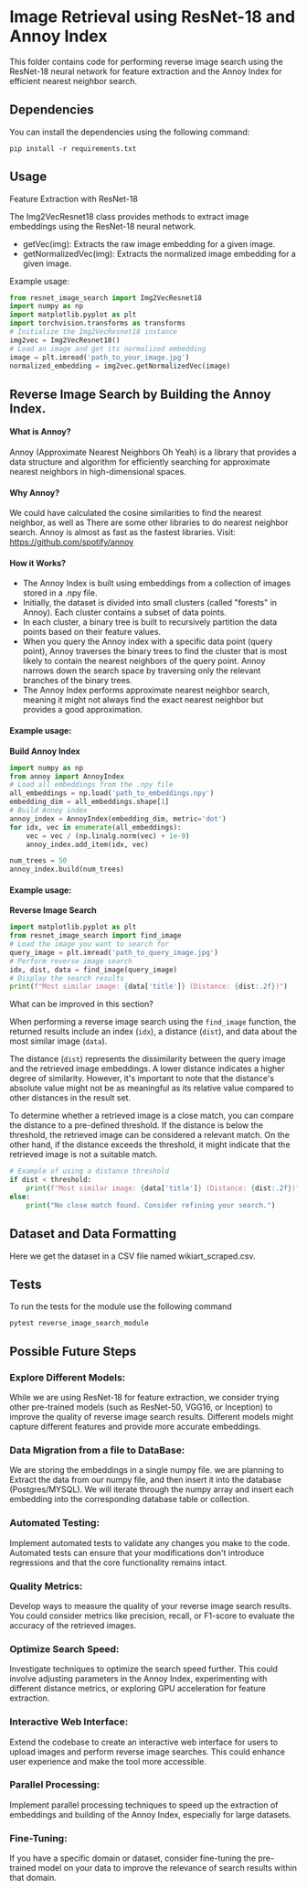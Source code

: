 

# Image Retrieval using ResNet-18 and Annoy Index

This folder contains code for performing reverse image search using the ResNet-18 neural network for feature extraction and the Annoy Index for efficient nearest neighbor search.

## Dependencies

You can install the dependencies using the following command:

```shell
pip install -r requirements.txt
```
## Usage

Feature Extraction with ResNet-18

The Img2VecResnet18 class provides methods to extract image embeddings using the ResNet-18 neural network.

- getVec(img): Extracts the raw image embedding for a given image.
- getNormalizedVec(img): Extracts the normalized image embedding for a given image.

Example usage:

```python
from resnet_image_search import Img2VecResnet18
import numpy as np
import matplotlib.pyplot as plt
import torchvision.transforms as transforms
# Initialize the Img2VecResnet18 instance
img2vec = Img2VecResnet18()
# Load an image and get its normalized embedding
image = plt.imread('path_to_your_image.jpg')
normalized_embedding = img2vec.getNormalizedVec(image)
```

## Reverse Image Search by Building the Annoy Index.

#### What is Annoy?
Annoy (Approximate Nearest Neighbors Oh Yeah) is a library that provides a data structure and algorithm for efficiently searching for approximate nearest neighbors in high-dimensional spaces.

#### Why Annoy?
We could have calculated the cosine similarities to find the nearest neighbor, as well as There are some other libraries to do nearest neighbor search. Annoy is almost as fast as the fastest libraries.
Visit: https://github.com/spotify/annoy

#### How it Works?
- The Annoy Index is built using embeddings from a collection of images stored in a .npy file.
- Initially, the dataset is divided into small clusters (called "forests" in Annoy). Each cluster contains a subset of data points.
- In each cluster, a binary tree is built to recursively partition the data points based on their feature values.
- When you query the Annoy index with a specific data point (query point), Annoy traverses the binary trees to find the cluster that is most likely to contain the nearest neighbors of the
  query point. Annoy narrows down the search space by traversing only the relevant branches of the binary trees.
- The Annoy Index performs approximate nearest neighbor search, meaning it might not always find the exact nearest neighbor but provides a good approximation.


#### Example usage:
**Build Annoy Index**

```python
import numpy as np
from annoy import AnnoyIndex
# Load all embeddings from the .npy file
all_embeddings = np.load('path_to_embeddings.npy')
embedding_dim = all_embeddings.shape[1]
# Build Annoy index
annoy_index = AnnoyIndex(embedding_dim, metric='dot')
for idx, vec in enumerate(all_embeddings):
    vec = vec / (np.linalg.norm(vec) + 1e-9)
    annoy_index.add_item(idx, vec)

num_trees = 50
annoy_index.build(num_trees)
```

#### Example usage:
**Reverse Image Search**

```python
import matplotlib.pyplot as plt
from resnet_image_search import find_image
# Load the image you want to search for
query_image = plt.imread('path_to_query_image.jpg')
# Perform reverse image search
idx, dist, data = find_image(query_image)
# Display the search results
print(f"Most similar image: {data['title']} (Distance: {dist:.2f})")
```

What can be improved in this section?

When performing a reverse image search using the `find_image` function, the returned results include an index (`idx`), a distance (`dist`), and data about the most similar image (`data`).

The distance (`dist`) represents the dissimilarity between the query image and the retrieved image embeddings. A lower distance indicates a higher degree of similarity. However, it's important to note that the distance's absolute value might not be as meaningful as its relative value compared to other distances in the result set.

To determine whether a retrieved image is a close match, you can compare the distance to a pre-defined threshold. If the distance is below the threshold, the retrieved image can be considered a relevant match. On the other hand, if the distance exceeds the threshold, it might indicate that the retrieved image is not a suitable match.

```python
# Example of using a distance threshold
if dist < threshold:
    print(f"Most similar image: {data['title']} (Distance: {dist:.2f})")
else:
    print("No close match found. Consider refining your search.")
```

## Dataset and Data Formatting


Here we get the dataset in a CSV file named wikiart_scraped.csv.

## Tests

To run the tests for the module use the following command

```shell
pytest reverse_image_search_module
```

## Possible Future Steps

### Explore Different Models:
While we are using ResNet-18 for feature extraction, we consider trying other pre-trained models (such as ResNet-50, VGG16, or Inception) to improve the quality of reverse image search results. Different models might capture different features and provide more accurate embeddings.

### Data Migration from a file to DataBase:
We are storing the embeddings in a single numpy file. we are planning to Extract the data from our numpy file, and then insert it into the database (Postgres/MYSQL). We will iterate through the numpy array and insert each embedding into the corresponding database table or collection.

### Automated Testing:
Implement automated tests to validate any changes you make to the code. Automated tests can ensure that your modifications don't introduce regressions and that the core functionality remains intact.

### Quality Metrics:
Develop ways to measure the quality of your reverse image search results. You could consider metrics like precision, recall, or F1-score to evaluate the accuracy of the retrieved images.

### Optimize Search Speed:
Investigate techniques to optimize the search speed further. This could involve adjusting parameters in the Annoy Index, experimenting with different distance metrics, or exploring GPU acceleration for feature extraction.

### Interactive Web Interface:
Extend the codebase to create an interactive web interface for users to upload images and perform reverse image searches. This could enhance user experience and make the tool more accessible.

### Parallel Processing:
Implement parallel processing techniques to speed up the extraction of embeddings and building of the Annoy Index, especially for large datasets.

### Fine-Tuning:
If you have a specific domain or dataset, consider fine-tuning the pre-trained model on your data to improve the relevance of search results within that domain.

